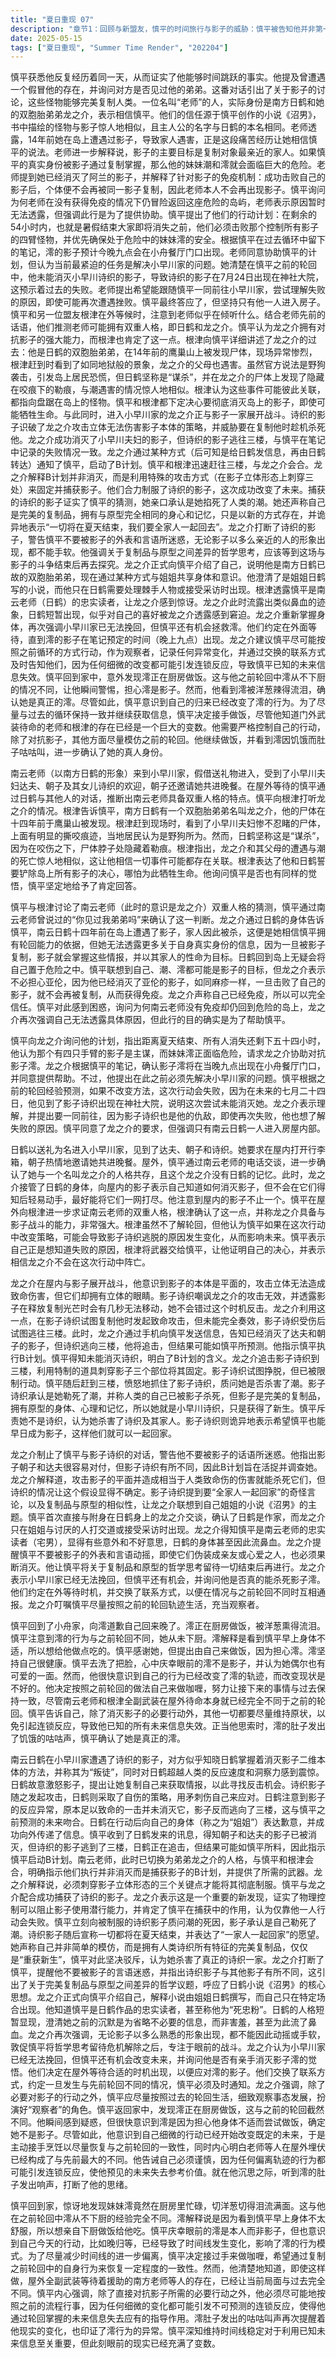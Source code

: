 ```yaml
---
title: "夏日重现 07"
description: "章节1：回顾与新盟友，慎平的时间旅行与影子的威胁：慎平被告知他并非第一次经历7月22日，而是反复经历着这一天，证实了他时间旅行者的身份。他提到曾见过一个自称是他但不真实的人，并询问对方是否见过他的弟弟。这引出了对影子的讨论，一种能复制人类的怪物。章节1：回顾与新盟友，南云老师的经历与信任：一位被称为“老师”的人（后证实为南方日鹤及其弟弟龙之介）出现。老师表示相信慎平，因为他写的小说《沼男》中的怪物与影子一模一样，且主人公与老师本名相同。老师透露14年前在岛上遭遇影子，家人被杀害，这段经历是他相信慎平的关键。章节1：回顾与新盟友，影子目标与免疫机制：老师解释影子的目标是真身的家人。如果慎平的真实身份被影子通过复制得知，他的家人（潮、澪）将处于危险之中。老师提到他已经消灭了阿兰的影子，并解释打败自己的影子可以获得免疫，不会再被同一影子复制，因此老师本人不会再有影子。章节1：回顾与新盟友，老师的归岛原因与计划：慎平询问老师为何在没有免疫的情况下回到危险的岛上，老师表示不能透露原因，但强调自己是来帮忙的。慎平提出计划：在剩余54小时（暑假结束，所有人消失）内，打败控制所有影子的四臂影子，并优先保护危险中的妹妹澪。根据慎平的笔记，澪的影子今晚9点会在小舟餐厅门口出现。章节1：回顾与新盟友，小早川家的危机与修正：老师同意帮助，但提出先解决小早川家的问题。他知道在过去的循环中，慎平未能消灭小早川诗织的影子，导致她在24日出现在神社大院。老师请求跟随慎平前往，希望能弄清失败的原因，即使可能再次失败。最终慎平同意，但坚持只有他一人进入房子。章节1：回顾与新盟友，等待与老师的多重人格：慎平和另一位盟友（后证实为根津）在外等候。他们注意到老师似乎在听什么，并根据老师之前的言语（“你见过我弟弟了吗”）推测他可能有多重人格。慎平认为龙之介能应对影子，而根津对龙之介的能力表示肯定。章节2：小早川家事件（上）与龙之介的过去，小早川家拜访：老师（以日鹤的形象）来到小早川家，以送礼物为由进入。小早川夫妇（达夫和朝子）和女儿诗织在家中。日鹤请求在屋内打开行李箱，并被朝子邀请共进晚餐。章节2：小早川家事件（上）与龙之介的过去，日鹤的多重人格确认：屋外等待的慎平通过对话，基本确认了老师（南云）具有双重人格。章节2：小早川家事件（上）与龙之介的过去，根津讲述龙之介的往事：慎平向根津询问龙之介的事。根津透露，南方日鹤有个双胞胎弟弟叫龙之介，14年前尸体在鹰巢山被发现。根津赶到现场，看到小早川夫妇的尸体，场面骇人，有被撕咬的痕迹，居民认为是野狗所为。但日鹤坚持是“谋杀”，因为尸体上除了咬伤，脖子下藏着一道勒痕。章节2：小早川家事件（上）与龙之介的过去，与潮死亡的相似性与决心：根津指出龙之介和父母的死状与潮的死非常相似，认为一切都可能联系在一起。他表示自己和日鹤都决心消灭岛上的所有影子，即使牺牲生命。根津询问慎平是否有同样的决心，慎平肯定回答“有”。章节3：小早川家事件（下）与影子的秘密，日鹤与诗织影子的战斗：日鹤在小早川家与诗织的影子交战。诗织影子知道日鹤了解消灭影子本体（平面）的方法，称她为“叛徒”，并惊讶于日鹤能看穿影子动作的速度和观察力，怀疑她是否是人类。日鹤通过激怒诗织影子，提议让她复制自己来获取信息，以创造攻击机会。章节3：小早川家事件（下）与影子的秘密，自残战术与影子异常：诗织影子攻击日鹤，日鹤通过自残（用矛刺伤自己）来应对。日鹤发现攻击效果奇怪，最初的一击本应致命，但诗织影子并未被消灭，她逃向了3楼，这与慎平之前的预测一致。日鹤对自己的身体（“姐姐”）道歉，并通过某种方式向外传递信息。章节3：小早川家事件（下）与影子的秘密，Plan B：捕获影子：日鹤向慎平发来消息：“朝子和达夫已消灭。没能消灭诗织。她逃向3楼。我会追上去，但结局可能跟慎平说的一样。改为B计划。” 老师（转变为龙之介的人格）与慎平/根津汇合，指示他们执行Plan B，并交给他们武器。Plan B并非消灭，而是捕获影子。龙之介解释，需要刺穿影子立体身体的3处才能将其固定。章节3：小早川家事件（下）与影子的秘密，审问诗织影子：慎平和龙之介成功捕获了诗织影子。龙之介解释这是新的发现，抓捕影子可以阻止其使用潜行能力。他肯定了慎平的作用，认为只有他们两人会失败。慎平审问诗织影子，询问是否是她杀了潮。诗织影子承认勒死了潮。章节3：小早川家事件（下）与影子的秘密，影子的目的与哲学讨论：诗织影子声称一切都将在今年夏天结束，她想“全家人一起回家”。她认为自己不是简单的复制品，而是完美的复制品，拥有人类诗织的身体、心理和记忆，只是“重获新生”而已。慎平对此强烈否定。龙之介打断慎平，警告他不要被影子的话语迷惑。他指出诗织影子与其他的不同，提出了《沼男》的核心思想：完美的复制品和原型有什么不同？章节3：小早川家事件（下）与影子的秘密，龙之介的人格与指示：龙之介正式向慎平自我介绍，澄清小说作者是姐姐日鹤，自己只在特定场合出现。他知道慎平是日鹤的忠实读者，并用“宅男”和“死忠粉”形容他。日鹤人格短暂显露，澄清并非害羞而是省略不必要信息（伴随流鼻血）。龙之介再次告诫慎平不要被影子的外貌和言语动摇，强调今后可能面对亲友形象的影子，也不能手软。他让慎平将哲学问题留待战后，专注于当下。龙之介认为小早川家已无法挽回，但慎平还有机会，并询问他是否有杀死影子澪的决心。章节3：小早川家事件（下）与影子的秘密，分工与观察者角色：他们决定在外面等待，直到澪的影子出现时机。交换了联系方式，如果出现与之前轮回不同的情况，慎平需要告知。龙之介强调慎平应尽可能按照之前的轮回生活，看清来龙去脉，扮演“观察者”的角色。章节4：时间线的变动与应对，慎平归家发现异样：慎平回到家中，发现澪正在厨房做饭，而且被洋葱熏得流泪。这与慎平之前轮回的经历完全不同，澪从未下过厨。章节4：时间线的变动与应对，澪解释与慎平的担忧：澪解释因为看慎平早上身体不太好，所以想做点东西给他吃。慎平感到庆幸这不是影子澪，同时也意识到自己的行动（迟归等）已经导致了澪行为的变化。章节4：时间线的变动与应对，恢复一致性与连锁反应：为了不进一步改变时间线，慎平决定自己接手做咖喱，让自己的行为与之前轮回一致。他意识到即使这样做，家门外全副武装等待的老师等人也已经让情况与之前完全不同了。慎平重申，除了消灭影子必需的行动外，其他行为必须尽可能保持一致，因为情况的改变会引发连锁反应，导致他所知的未来失去作用。章节4：时间线的变动与应对，未来的不确定性：澪的肚子发出咕咕叫声，进一步印证了她行为的改变。慎平深知维持时间线一致性的重要性，以便利用他通过轮回获得的未来信息，但面前的现实已经充满了变数。"
date: 2025-05-15
tags: ["夏日重现", "Summer Time Render", "202204"]
---
```


慎平获悉他反复经历着同一天，从而证实了他能够时间跳跃的事实。他提及曾遭遇一个假冒他的存在，并询问对方是否见过他的弟弟。这番对话引出了关于影子的讨论，这些怪物能够完美复制人类。一位名叫“老师”的人，实际身份是南方日鹤和她的双胞胎弟弟龙之介，表示相信慎平。他们的信任源于慎平创作的小说《沼男》，书中描绘的怪物与影子惊人地相似，且主人公的名字与日鹤的本名相同。老师透露，14年前她在岛上遭遇过影子，导致家人遇害，正是这段痛苦经历让她相信慎平的说法。老师进一步解释说，影子的主要目标是复制对象最亲近的家人。如果慎平的真实身份被影子通过复制掌握，那么他的妹妹潮和澪就会面临巨大的危险。老师提到她已经消灭了阿兰的影子，并解释了针对影子的免疫机制：成功击败自己的影子后，个体便不会再被同一影子复制，因此老师本人不会再出现影子。慎平询问为何老师在没有获得免疫的情况下仍冒险返回这座危险的岛屿，老师表示原因暂时无法透露，但强调此行是为了提供协助。慎平提出了他们的行动计划：在剩余的54小时内，也就是暑假结束大家即将消失之前，他们必须击败那个控制所有影子的四臂怪物，并优先确保处于危险中的妹妹澪的安全。根据慎平在过去循环中留下的笔记，澪的影子预计今晚九点会在小舟餐厅门口出现。老师同意协助慎平的计划，但认为当前最紧迫的任务是解决小早川家的问题。她清楚在慎平之前的轮回中，他未能消灭小早川诗织的影子，导致诗织的影子在7月24日出现在神社大院，这预示着过去的失败。老师提出希望能跟随慎平一同前往小早川家，尝试理解失败的原因，即使可能再次遭遇挫败。慎平最终答应了，但坚持只有他一人进入房子。慎平和另一位盟友根津在外等候时，注意到老师似乎在倾听什么。结合老师先前的话语，他们推测老师可能拥有双重人格，即日鹤和龙之介。慎平认为龙之介拥有对抗影子的强大能力，而根津也肯定了这一点。根津向慎平详细讲述了龙之介的过去：他是日鹤的双胞胎弟弟，在14年前的鹰巢山上被发现尸体，现场异常惨烈，根津赶到时看到了如同地狱般的景象，龙之介的父母也遇害。虽然官方说法是野狗袭击，引发岛上居民恐慌，但日鹤坚称是“谋杀”，并在龙之介的尸体上发现了隐藏在咬痕下的勒痕，与潮遇害的情况惊人地相似。根津认为这些事件可能彼此关联，都指向盘踞在岛上的怪物。慎平和根津都下定决心要彻底消灭岛上的影子，即使可能牺牲生命。与此同时，进入小早川家的龙之介正与影子一家展开战斗。诗织的影子识破了龙之介攻击立体无法伤害影子本体的策略，并威胁要在复制他时趁机杀死他。龙之介成功消灭了小早川夫妇的影子，但诗织的影子逃往三楼，与慎平在笔记中记录的失败情况一致。龙之介通过某种方式（后可知是给日鹤发信息，再由日鹤转达）通知了慎平，启动了B计划。慎平和根津迅速赶往三楼，与龙之介会合。龙之介解释B计划并非消灭，而是利用特殊的攻击方式（在影子立体形态上刺穿三处）来固定并捕获影子。他们合力制服了诗织的影子，这次成功改变了未来。捕获的诗织的影子证实了慎平的猜测，她亲口承认是她掐死了人类的潮。她还声称自己是完美的复制品，拥有与原型完全相同的身心和记忆，只是以新的方式存在，并诡异地表示“一切将在夏天结束，我们要全家人一起回去”。龙之介打断了诗织的影子，警告慎平不要被影子的外表和言语所迷惑，无论影子以多么亲近的人的形象出现，都不能手软。他强调关于复制品与原型之间差异的哲学思考，应该等到这场与影子的斗争结束后再去探究。龙之介正式向慎平介绍了自己，说明他是南方日鹤已故的双胞胎弟弟，现在通过某种方式与姐姐共享身体和意识。他澄清了是姐姐日鹤写的小说，而他只在日鹤需要处理棘手人物或接受采访时出现。根津透露慎平是南云老师（日鹤）的忠实读者，让龙之介感到惊讶。龙之介此时流露出类似鼻血的迹象，日鹤短暂出现，似乎对自己的喜好被龙之介透露感到窘迫。龙之介重新掌握身体，再次强调小早川家已无法挽回，但慎平还有机会拯救澪。他们约定在外面等待，直到澪的影子在笔记预定的时间（晚上九点）出现。龙之介建议慎平尽可能按照之前循环的方式行动，作为观察者，记录任何异常变化，并通过交换的联系方式及时告知他们，因为任何细微的改变都可能引发连锁反应，导致慎平已知的未来信息失效。慎平回到家中，意外发现澪正在厨房做饭。这与他之前轮回中澪从不下厨的情况不同，让他瞬间警惕，担心澪是影子。然而，他看到澪被洋葱辣得流泪，确认她是真正的澪。尽管如此，慎平意识到自己的归来已经改变了澪的行为。为了尽量与过去的循环保持一致并继续获取信息，慎平决定接手做饭，尽管他知道门外武装待命的老师和根津的存在已经是一个巨大的变数。他需要严格控制自己的行动，除了对抗影子，其他方面尽量模仿之前的轮回。他继续做饭，并看到澪因饥饿而肚子咕咕叫，进一步确认了她的真人身份。

南云老师（以南方日鹤的形象）来到小早川家，假借送礼物进入，受到了小早川夫妇达夫、朝子及其女儿诗织的欢迎，朝子还邀请她共进晚餐。在屋外等待的慎平通过日鹤与其他人的对话，推断出南云老师具备双重人格的特点。慎平向根津打听龙之介的情况。根津告诉慎平，南方日鹤有一个双胞胎弟弟名叫龙之介，他的尸体在十四年前于鹰巢山被发现。根津赶到现场时，看到了小早川夫妇惨不忍睹的尸体，上面有明显的撕咬痕迹，当地居民认为是野狗所为。然而，日鹤坚称这是“谋杀”，因为在咬伤之下，尸体脖子处隐藏着勒痕。根津指出，龙之介和其父母的遭遇与潮的死亡惊人地相似，这让他相信一切事件可能都存在关联。根津表达了他和日鹤誓要铲除岛上所有影子的决心，哪怕为此牺牲生命。他询问慎平是否也有同样的觉悟，慎平坚定地给予了肯定回答。

慎平与根津讨论了南云老师（此时的意识是龙之介）双重人格的猜测，慎平通过南云老师曾说过的“你见过我弟弟吗”来确认了这一判断。龙之介通过日鹤的身体告诉慎平，南云日鹤十四年前在岛上遭遇了影子，家人因此被杀，这便是她相信慎平拥有轮回能力的依据，但她无法透露更多关于自身真实身份的信息，因为一旦被影子复制，影子就会掌握这些情报，并以其家人的性命为目标。日鹤回到岛上无疑会将自己置于危险之中。慎平联想到自己、潮、澪都可能是影子的目标，但龙之介表示不必担心亚伦，因为他已经消灭了亚伦的影子，如同麻疹一样，一旦击败了自己的影子，就不会再被复制，从而获得免疫。龙之介声称自己已经免疫，所以可以完全信任。慎平对此感到困惑，询问为何南云老师没有免疫却仍回到危险的岛上，龙之介再次强调自己无法透露具体原因，但此行的目的确实是为了帮助慎平。

慎平向龙之介询问他的计划，指出距离夏天结束、所有人消失还剩下五十四小时，他认为那个有四只手臂的影子是主谋，而妹妹澪正面临危险，请求龙之介协助对抗影子澪。龙之介根据慎平的笔记，确认影子澪将在当晚九点出现在小舟餐厅门口，并同意提供帮助。不过，他提出在此之前必须先解决小早川家的问题。慎平根据之前的轮回经验预测，如果不改变方法，这次行动会失败，因为在未来的七月二十四日，他见到了影子诗织出现在神社大院，说明这次尝试未能消灭她。龙之介表示理解，并提出要一同前往，因为影子诗织也是他的仇敌，即使再次失败，他也想了解失败的原因。慎平同意了龙之介的要求，但强调只有南云日鹤一人进入房屋内部。

日鹤以送礼为名进入小早川家，见到了达夫、朝子和诗织。她要求在屋内打开行李箱，朝子热情地邀请她共进晚餐。屋外，慎平通过南云老师的电话交谈，进一步确认了她与一个名叫龙之介的人格共存，且这个龙之介没有日鹤的记忆。此时，龙之介接管了日鹤的身体，向屋内的影子表示自己知道如何消灭影子，但不会在它们得知后轻易动手，最好能将它们一网打尽。他注意到屋内的影子不止一个。慎平在屋外向根津进一步求证南云老师的双重人格，根津确认了这一点，并称龙之介具备与影子战斗的能力，非常强大。根津虽然不了解轮回，但他认为慎平如果在这次行动中改变策略，可能会导致影子诗织逃脱的原因发生变化，从而影响未来。慎平表示自己正是想知道失败的原因，根津将武器交给慎平，让他证明自己的决心，并表示相信龙之介不会在这次行动中阵亡。

龙之介在屋内与影子展开战斗，他意识到影子的本体是平面的，攻击立体无法造成致命伤害，但它们却拥有立体的眼睛。影子诗织嘲讽龙之介的攻击无效，并透露影子在释放复制光芒时会有几秒无法移动，她不会错过这个时机反击。龙之介利用这一点，在影子诗织试图复制他时发起致命攻击，但未能完全奏效，影子诗织受伤后试图逃往三楼。此时，龙之介通过手机向慎平发送信息，告知已经消灭了达夫和朝子的影子，但诗织逃向三楼，他将追击，但结果可能如慎平所预测。他指示慎平执行B计划。慎平得知未能消灭诗织，明白了B计划的含义。龙之介追击影子诗织到三楼，利用特制的道具刺穿影子三个部位将其固定。影子诗织试图挣脱，但已被限制行动。慎平随后赶到三楼，愤怒地抓住了影子诗织，质问她是否杀害了潮。影子诗织承认是她勒死了潮，并称人类的自己已被影子杀死，但影子是完美的复制品，拥有原型的身体、心理和记忆，所以她就是小早川诗织，只是获得了新生。慎平斥责她不是诗织，认为她杀害了诗织及其家人。影子诗织则诡异地表示希望慎平也能早日成为影子，这样他们就可以一起回家。

龙之介制止了慎平与影子诗织的对话，警告他不要被影子的话语所迷惑。他指出影子朝子和达夫很容易对付，但影子诗织有所不同，因此B计划旨在活捉并调查她。龙之介解释道，攻击影子的平面并造成相当于人类致命伤的伤害就能杀死它们，但诗织的情况让这个假设显得不确定。影子诗织提到要“全家人一起回家”的奇怪言论，以及复制品与原型的相似性，让龙之介联想到自己姐姐的小说《沼男》的主题。慎平首次直接与附身在日鹤身上的龙之介交谈，确认了日鹤是作家，而龙之介只在姐姐与讨厌的人打交道或接受采访时出现。龙之介得知慎平是南云老师的忠实读者（宅男），显得有些意外和不好意思，日鹤的身体甚至因此流鼻血。龙之介提醒慎平不要被影子的外表和言语动摇，即使它们伪装成亲友或心爱之人，也必须果断消灭。他让慎平将关于复制品和原型的哲学思考留待一切结束后再进行。龙之介表示小早川家已经无法挽回，但慎平还有机会，并询问他是否真的能杀死影子澪。他们约定在外等待时机，并交换了联系方式，以便在情况与之前轮回不同时互相通报。龙之介叮嘱慎平尽量按照之前的轮回轨迹生活，充当观察者。

慎平回到了小舟家，向澪道歉自己回来晚了。澪正在厨房做饭，被洋葱熏得流泪。慎平注意到澪的行为与之前轮回不同，她从未下厨。澪解释是看到慎平早上身体不适，所以想给他做点吃的。慎平感谢她，但提出由自己来做饭，因为担心澪。澪坚持自己很健康。慎平去洗了把脸，心中庆幸眼前的澪不是影子，并认为她偶尔也有可爱的一面。然而，他很快意识到自己的行为已经改变了澪的轨迹，而改变现状是不好的。他决定按照之前轮回的做法自己来做咖喱，努力让接下来的事情与过去保持一致，尽管南云老师和根津全副武装在屋外待命本身就已经完全不同于之前的轮回。慎平告诉自己，除了消灭影子的必要行动外，其他一切都要尽量维持原状，以免引起连锁反应，导致他已知的所有未来信息失效。正当他思索时，澪的肚子发出了饥饿的咕咕声，慎平确认了她是真正的澪。

南云日鹤在小早川家遭遇了诗织的影子，对方似乎知晓日鹤掌握着消灭影子二维本体的方法，并称其为“叛徒”，同时对日鹤超越人类的反应速度和洞察力感到震惊。日鹤故意激怒影子，提出让她复制自己来获取情报，以此寻找反击机会。诗织影子随之发起攻击，日鹤则采取了自伤的策略，用矛刺伤自己来应对。日鹤注意到影子的反应异常，原本足以致命的一击并未消灭它，影子反而逃向了三楼，这与慎平之前预测的未来吻合。日鹤在行动后向自己的身体（称之为“姐姐”）表达歉意，并成功向外传递了信息。慎平收到了日鹤发来的讯息，得知朝子和达夫的影子已被消灭，但诗织的影子逃到了三楼，日鹤正在追击，但结果可能如慎平所料，因此指示慎平启动B计划。南云老师，此时已切换为弟弟龙之介的人格，与慎平和根津会合，明确指示他们执行并非消灭而是捕获影子的B计划，并提供了所需的武器。龙之介解释说，必须刺穿影子立体形态的三个关键点才能将其彻底制服。慎平与龙之介配合成功捕获了诗织的影子。龙之介表示这是一个重要的新发现，证实了物理控制可以阻止影子使用潜行能力，并肯定了慎平在捕获中的作用，认为仅靠他一人行动会失败。慎平立刻向被制服的诗织影子质问潮的死因，影子承认是自己勒死了潮。诗织影子随后宣称一切都将在夏天结束，并表达了“一家人一起回家”的愿望。她声称自己并非简单的模仿，而是拥有人类诗织所有特征的完美复制品，仅仅是“重获新生”，慎平对此坚决驳斥，认为她杀害了真正的诗织一家。龙之介打断了慎平，提醒他不要被影子的言语迷惑，并指出诗织影子与其他影子有所不同，这引出了关于完美复制品与原型之间差异的哲学议题，呼应了日鹤小说《沼男》的核心思想。龙之介正式向慎平介绍自己，解释小说由姐姐日鹤撰写，而自己只在特定场合出现。他知道慎平是日鹤作品的忠实读者，甚至称他为“死忠粉”。日鹤的人格短暂显现，澄清她之前的沉默是为省略不必要的信息，而非害羞，甚至为此流了鼻血。龙之介再次强调，无论影子以多么熟悉的形象出现，都不能因此动摇或手软，敦促慎平将哲学思考留待危机解除之后，专注于眼前的战斗。龙之介认为小早川家已经无法挽回，但慎平还有机会改变未来，并询问他是否有亲手消灭影子澪的觉悟。他们决定在屋外等待合适的时机出现，以便应对澪的影子。他们交换了联系方式，约定一旦发生与先前轮回不同的情况，慎平必须及时通知。龙之介强调，除了必要对影子的行动之外，慎平应尽量按照过去的轮回生活，细致观察事态发展，扮演好“观察者”的角色。慎平返回家中，发现澪正在厨房做饭，这与之前的轮回截然不同。他瞬间感到疑惑，但很快意识到澪是因为担心他身体不适而尝试做饭，确定她不是影子。尽管如此，他意识到自己细微的行动已经开始改变既定的未来，于是主动接手烹饪以尽量恢复与之前轮回的一致性，同时内心明白老师等人在屋外埋伏已经构成了与先前最大的不同。他告诫自己必须谨慎，因为任何偏离轨迹的行为都可能引发连锁反应，使他预见的未来失去参考价值。就在他沉思之际，听到澪的肚子发出响声，打断了他的思绪。

慎平回到家，惊讶地发现妹妹澪竟然在厨房里忙碌，切洋葱切得泪流满面。这与他在之前轮回中澪从不下厨的经验完全不同。澪解释说是因为看到慎平早上身体不太舒服，所以想亲自下厨做饭给他吃。慎平庆幸眼前的澪是本人而非影子，但也意识到自己今天的行动，比如晚归等，已经导致了时间线发生变化，影响了澪的行为模式。为了尽量减少时间线的进一步偏离，慎平决定接过手来做咖喱，希望通过复制之前轮回中的自身行为来恢复一定程度的一致性。然而，他清楚地知道，即使这样做，屋外全副武装等待着援助的南方老师等人的存在，已经让当前局面与过去完全不同。慎平内心强调，除了直接对抗影子所需的必要行动之外，他必须尽可能地按照之前的流程行事，因为任何细微的变化都可能引发不可预测的连锁反应，使得他通过轮回掌握的未来信息失去应有的指导作用。澪肚子发出的咕咕叫声再次提醒着他现实的变化，也印证了澪行为的异常。慎平深知维持时间线稳定对于利用已知未来信息至关重要，但此刻眼前的现实已经充满了变数。
